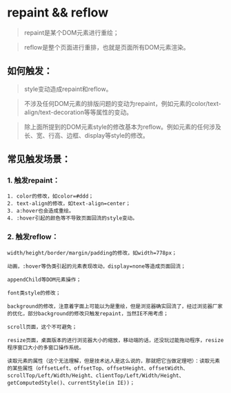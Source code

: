 # repaint && reflow

>repaint是某个DOM元素进行重绘；

>reflow是整个页面进行重排，也就是页面所有DOM元素渲染。

## 如何触发：

>style变动造成repaint和reflow。

>不涉及任何DOM元素的排版问题的变动为repaint，例如元素的color/text-align/text-decoration等等属性的变动。

>除上面所提到的DOM元素style的修改基本为reflow。例如元素的任何涉及长、宽、行高、边框、display等style的修改。

## 常见触发场景：

### 1. 触发repaint：  

    1. color的修改，如color=#ddd；  
    2. text-align的修改，如text-align=center；  
    3. a:hover也会造成重绘。  
    4. :hover引起的颜色等不导致页面回流的style变动。  
  

### 2. 触发reflow：

    width/height/border/margin/padding的修改，如width=778px；  

    动画，:hover等伪类引起的元素表现改动，display=none等造成页面回流；  

    appendChild等DOM元素操作；  

    font类style的修改；  

    background的修改，注意着字面上可能以为是重绘，但是浏览器确实回流了，经过浏览器厂家的优化，部分background的修改只触发repaint，当然IE不用考虑；  

    scroll页面，这个不可避免；  

    resize页面，桌面版本的进行浏览器大小的缩放，移动端的话，还没玩过能拖动程序，resize程序窗口大小的多窗口操作系统。  

    读取元素的属性（这个无法理解，但是技术达人是这么说的，那就把它当做定理吧）：读取元素的某些属性（offsetLeft、offsetTop、offsetHeight、offsetWidth、scrollTop/Left/Width/Height、clientTop/Left/Width/Height、getComputedStyle()、currentStyle(in IE))；  
